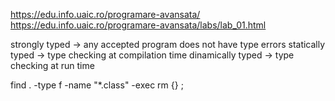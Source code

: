 https://edu.info.uaic.ro/programare-avansata/
https://edu.info.uaic.ro/programare-avansata/labs/lab_01.html

strongly typed -> any accepted program does not have type errors
statically typed -> type checking at compilation time
dinamically typed -> type checking at run time

find . -type f -name "*.class" -exec rm {} \;

